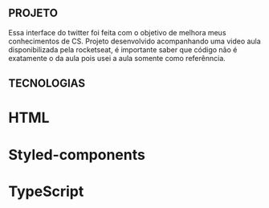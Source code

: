 ## PROJETO
Essa interface do twitter foi feita com o objetivo de melhora meus conhecimentos de CS. Projeto desenvolvido acompanhando uma video aula disponibilizada pela rocketseat, é importante saber que código não é exatamente o da aula pois usei  a aula somente como referênncia. 

## TECNOLOGIAS
# HTML
# Styled-components
# TypeScript

